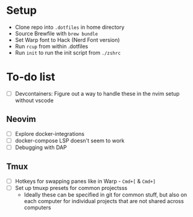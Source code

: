 # Setup

- Clone repo into `.dotfiles` in home directory
- Source Brewfile with `brew bundle`
- Set Warp font to Hack (Nerd Font version)
- Run `rcup` from within .dotfiles
- Run `init` to run the init script from `./zshrc`

# To-do list

- [ ] Devcontainers: Figure out a way to handle these in the nvim setup without vscode

## Neovim
- [ ] Explore docker-integrations
- [ ] docker-compose LSP doesn't seem to work
- [ ] Debugging with DAP 

## Tmux 
- [ ] Hotkeys for swapping panes like in Warp - `Cmd+[` & `Cmd+]`
- [ ] Set up tmuxp presets for common projectsss
    - Ideally these can be specified in git for common stuff, but also on each computer for individual projects that are not shared across computers


